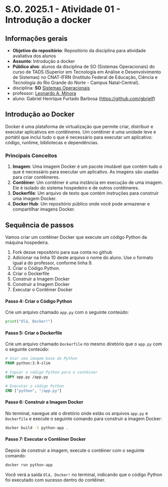 # S.O. 2025.1 - Atividade 01 - Introdução a docker

## Informações gerais

- **Objetivo do repositório**: Repositório da disciplina para atividade avaliativa dos alunos
- **Assunto**: Introdução a docker
- **Público alvo**: alunos da disciplina de SO (Sistemas Operacionais) do curso de TADS (Superior em Tecnologia em Análise e Desenvolvimento de Sistemas) no CNAT-IFRN (Instituto Federal de Educação, Ciência e Tecnologia do Rio Grande do Norte - Campus Natal-Central).
- disciplina: **SO** [Sistemas Operacionais](https://github.com/sistemas-operacionais/)
- professor: [Leonardo A. Minora](https://github.com/leonardo-minora)
- aluno: Gabriel Henrique Furtado Barbosa (https://github.com/gbrielf)


## **Introdução ao Docker**

Docker é uma plataforma de virtualização que permite criar, distribuir e executar aplicativos em contêineres. Um contêiner é uma unidade leve e portátil que inclui tudo o que é necessário para executar um aplicativo: código, runtime, bibliotecas e dependências.

### **Principais Conceitos**

1. **Imagem**: Uma imagem Docker é um pacote imutável que contém tudo o que é necessário para executar um aplicativo. As imagens são usadas para criar contêineres.
2. **Contêiner**: Um contêiner é uma instância em execução de uma imagem. Ele é isolado do sistema hospedeiro e de outros contêineres.
3. **Dockerfile**: Um arquivo de texto que contém instruções para construir uma imagem Docker.
4. **Docker Hub**: Um repositório público onde você pode armazenar e compartilhar imagens Docker.



## Sequência de passos

Vamos criar um contêiner Docker que execute um código Python da máquina hospedeira.

1. Fork desse repositório para sua conta no github
2. Adicionar na linha 10 deste arquivo o nome do aluno. Use o formato igual a do professor, conforme linha 9.
3. Criar o Código Python.
4. Criar o Dockerfile
5. Construir a Imagem Docker
6. Construir a Imagem Docker
7. Executar o Contêiner Docker



#### **Passo 4: Criar o Código Python**

Crie um arquivo chamado `app.py` com o seguinte conteúdo:

```python
print("Olá, Docker!")
```


#### **Passo 5: Criar o Dockerfile**

Crie um arquivo chamado `Dockerfile` no mesmo diretório que o `app.py` com o seguinte conteúdo:

```Dockerfile
# Usar uma imagem base do Python
FROM python:3.9-slim

# Copiar o código Python para o contêiner
COPY app.py /app.py

# Executar o código Python
CMD ["python", "/app.py"]
```


#### **Passo 6: Construir a Imagem Docker**

No terminal, navegue até o diretório onde estão os arquivos `app.py` e `Dockerfile` e execute o seguinte comando para construir a imagem Docker:

```sh
docker build -t python-app .
```


#### **Passo 7: Executar o Contêiner Docker**

Depois de construir a imagem, execute o contêiner com o seguinte comando:

```sh
docker run python-app
```

Você verá a saída `Olá, Docker!` no terminal, indicando que o código Python foi executado com sucesso dentro do contêiner.

